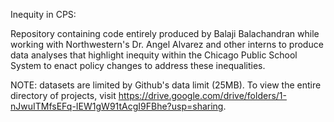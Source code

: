 Inequity in CPS:

Repository containing code entirely produced by Balaji Balachandran while working with 
Northwestern's Dr. Angel Alvarez and other interns to produce data analyses that highlight
inequity within the Chicago Public School System to enact policy changes to address
these inequalities.

NOTE: datasets are limited by Github's data limit (25MB). To view the entire directory of projects,
visit https://drive.google.com/drive/folders/1-nJwuITMfsEFq-IEW1gW91tAcgI9FBhe?usp=sharing.
